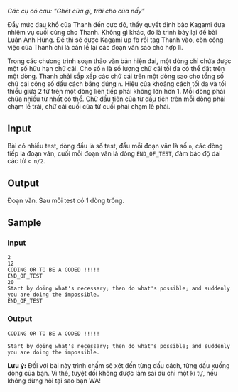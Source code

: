 *Các cụ có câu: "Ghét của gì, trời cho của nấy"*

Đẩy mức đau khổ của Thanh đến cực độ, thầy quyết định bảo Kagami đưa nhiệm vụ cuối cùng cho Thanh. Không gì khác, đó là trình bày lại đề bài Luận Anh Hùng. Đề thì sẽ được Kagami up fb rồi tag Thanh vào, còn công việc của Thanh chỉ là căn lề lại các đoạn văn sao cho hợp lí.

Trong các chương trình soạn thảo văn bản hiện đại, một dòng chỉ chứa được một số hữu hạn chữ cái. Cho số `n` là số lượng chữ cái tối đa có thể đặt trên một dòng. Thanh phải sắp xếp các chữ cái trên một dòng sao cho tổng số chữ cái cộng số dấu cách bằng đúng `n`. Hiệu của khoảng cách tối đa và tối thiểu giữa 2 từ  trên một dòng liên tiếp phải không lớn hơn 1. Mỗi dòng phải chứa nhiều từ nhất có thể. Chữ đầu tiên của từ đầu tiên trên mỗi dòng phải chạm lề trái, chữ cái cuối của từ cuối phải chạm lề phải.

## Input

Bài có nhiều test, dòng đầu là số test, đầu mỗi đoạn văn là số `n`, các dòng tiếp là đoạn văn, cuối mỗi đoạn văn là dòng `END_OF_TEST`, đảm bảo độ dài các từ `< n/2`.

## Output

Đoạn văn. Sau mỗi test có 1 dòng trống.

## Sample

### Input
```
2
12
CODING OR TO BE A CODED !!!!!
END_OF_TEST
20
Start by doing what's necessary; then do what's possible; and suddenly you are doing the impossible.
END_OF_TEST
```

### Output
```
CODING OR TO BE A CODED !!!!!

Start by doing what's necessary; then do what's possible; and suddenly you are doing the impossible.
```

**Lưu ý:** Đối với bài này trình chấm sẽ xét đến từng dấu cách, từng dấu xuống dòng của bạn. Vì thế, tuyệt đối không được làm sai dù chỉ một kí tự, nếu không đừng hỏi tại sao bạn WA!
